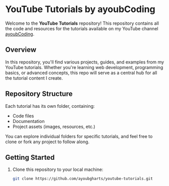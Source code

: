 # YouTube Tutorials by ayoubCoding

Welcome to the **YouTube Tutorials** repository! This repository contains all the code and resources for the tutorials available on my YouTube channel [ayoubCoding](https://www.youtube.com/@ayoub-Coding).

## Overview

In this repository, you'll find various projects, guides, and examples from my YouTube tutorials. Whether you're learning web development, programming basics, or advanced concepts, this repo will serve as a central hub for all the tutorial content I create.

## Repository Structure

Each tutorial has its own folder, containing:

- Code files
- Documentation
- Project assets (images, resources, etc.)

You can explore individual folders for specific tutorials, and feel free to clone or fork any project to follow along.

## Getting Started

1. Clone this repository to your local machine:
   ```bash
   git clone https://github.com/ayoubgharts/youtube-tutorials.git

